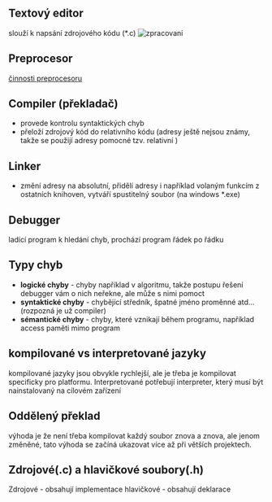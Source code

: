 ## Textový editor
slouží k napsání zdrojového kódu (\*.c)
![zpracovani](zpracovaniProgramu.png)
## Preprocesor
[činnosti preprocesoru](Činnost%20preprocessoru)

## Compiler (překladač)
- provede kontrolu syntaktických chyb
- přeloží zdrojový kód do relativního kódu (adresy ještě nejsou známy, takže se použijí adresy pomocné tzv. relativní )

## Linker
 - změní adresy na absolutní, přidělí adresy i například volaným funkcím z ostatních knihoven, vytváří spustitelný soubor (na windows \*.exe)

## Debugger 
ladící program k hledání chyb, prochází program řádek po řádku

## Typy chyb
- **logické chyby** - chyby například v algoritmu, takže postupu řešení debugger vám o nich neřekne, ale může s nimi pomoct
- **syntaktické chyby** - chybějící středník, špatné jméno proměnné atd... (rozpozná je už compiler)
- **sémantické chyby** - chyby, které vznikají během programu, například access paměti mimo program
## kompilované vs interpretované jazyky
kompilované jazyky jsou obvykle rychlejší, ale je třeba je kompilovat specificky pro platformu. 
Interpretované potřebují interpreter, který musí být nainstalovaný na cílovém zařízení

## Oddělený překlad
výhoda je že není třeba kompilovat každý soubor znova a znova, ale jenom změněné, tato výhoda se začíná ukazovat více až při větších projektech.

## Zdrojové(.c) a hlavičkové soubory(.h)

Zdrojové - obsahují implementace
hlavičkové - obsahují deklarace
